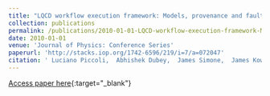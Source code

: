 ```yaml
---
title: "LQCD workflow execution framework: Models, provenance and fault-tolerance"
collection: publications
permalink: /publications/2010-01-01-LQCD-workflow-execution-framework-Models-provenance-and-fault-tolerance
date: 2010-01-01
venue: 'Journal of Physics: Conference Series'
paperurl: 'http://stacks.iop.org/1742-6596/219/i=7/a=072047'
citation: ' Luciano Piccoli,  Abhishek Dubey,  James Simone,  James Kowalkowlski, &quot;LQCD workflow execution framework: Models, provenance and fault-tolerance.&quot; Journal of Physics: Conference Series, 2010.'
---
```

[Access paper here](http://stacks.iop.org/1742-6596/219/i=7/a=072047){:target="_blank"}
